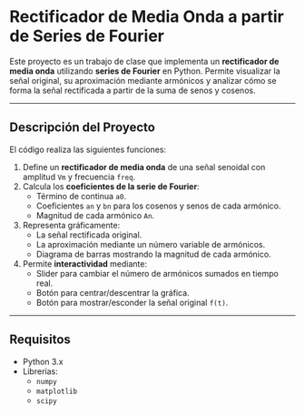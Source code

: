 # Rectificador de Media Onda a partir de Series de Fourier

Este proyecto es un trabajo de clase que implementa un **rectificador de media onda** utilizando **series de Fourier** en Python. Permite visualizar la señal original, su aproximación mediante armónicos y analizar cómo se forma la señal rectificada a partir de la suma de senos y cosenos.

---

## Descripción del Proyecto

El código realiza las siguientes funciones:

1. Define un **rectificador de media onda** de una señal senoidal con amplitud `Vm` y frecuencia `freq`.
2. Calcula los **coeficientes de la serie de Fourier**:
   - Término de continua `a0`.
   - Coeficientes `an` y `bn` para los cosenos y senos de cada armónico.
   - Magnitud de cada armónico `An`.
3. Representa gráficamente:
   - La señal rectificada original.
   - La aproximación mediante un número variable de armónicos.
   - Diagrama de barras mostrando la magnitud de cada armónico.
4. Permite **interactividad** mediante:
   - Slider para cambiar el número de armónicos sumados en tiempo real.
   - Botón para centrar/descentrar la gráfica.
   - Botón para mostrar/esconder la señal original `f(t)`.

---

## Requisitos

- Python 3.x
- Librerías:
  - `numpy`
  - `matplotlib`
  - `scipy`
